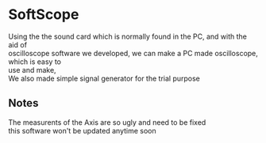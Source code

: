 # SoftScope
Using the the sound card which is normally found in the PC, and with the aid of <br>
oscilloscope software we developed, we can make a PC made oscilloscope, which is easy to <br>
use and make,<br>
We also made simple signal generator for the trial purpose <br>

## Notes
The measurents of the Axis are so ugly and need to be fixed <br>
this software won't be updated anytime soon <br>


